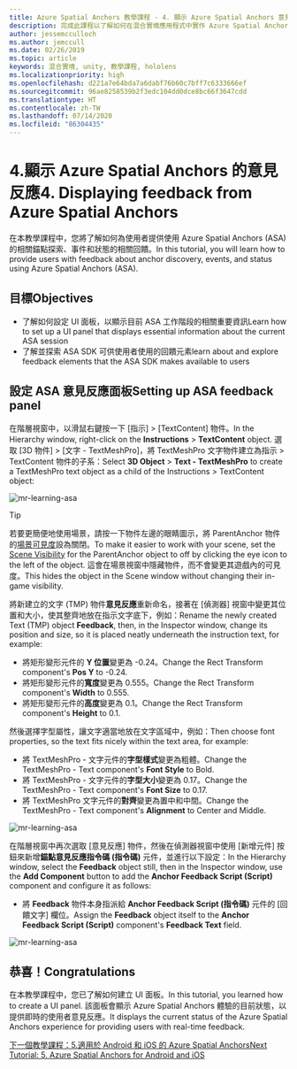 ```yaml
---
title: Azure Spatial Anchors 教學課程 - 4. 顯示 Azure Spatial Anchors 意見反應
description: 完成此課程以了解如何在混合實境應用程式中實作 Azure Spatial Anchors。
author: jessemcculloch
ms.author: jemccull
ms.date: 02/26/2019
ms.topic: article
keywords: 混合實境, unity, 教學課程, hololens
ms.localizationpriority: high
ms.openlocfilehash: d221a7e64bda7a6dabf76b60c7bff7c6333666ef
ms.sourcegitcommit: 96ae8258539b2f3edc104dd0dce8bc66f3647cdd
ms.translationtype: HT
ms.contentlocale: zh-TW
ms.lasthandoff: 07/14/2020
ms.locfileid: "86304435"
---
```

# <a name="4-displaying-feedback-from-azure-spatial-anchors"></a><span data-ttu-id="a5b84-105">4.顯示 Azure Spatial Anchors 的意見反應</span><span class="sxs-lookup"><span data-stu-id="a5b84-105">4. Displaying feedback from Azure Spatial Anchors</span></span>

<span data-ttu-id="a5b84-106">在本教學課程中，您將了解如何為使用者提供使用 Azure Spatial Anchors (ASA) 的相關錨點探索、事件和狀態的相關回饋。</span><span class="sxs-lookup"><span data-stu-id="a5b84-106">In this tutorial, you will learn how to provide users with feedback about anchor discovery, events, and status using Azure Spatial Anchors (ASA).</span></span>

## <a name="objectives"></a><span data-ttu-id="a5b84-107">目標</span><span class="sxs-lookup"><span data-stu-id="a5b84-107">Objectives</span></span>

* <span data-ttu-id="a5b84-108">了解如何設定 UI 面板，以顯示目前 ASA 工作階段的相關重要資訊</span><span class="sxs-lookup"><span data-stu-id="a5b84-108">Learn how to set up a UI panel that displays essential information about the current ASA session</span></span>
* <span data-ttu-id="a5b84-109">了解並探索 ASA SDK 可供使用者使用的回饋元素</span><span class="sxs-lookup"><span data-stu-id="a5b84-109">learn about and explore feedback elements that the ASA SDK makes available to users</span></span>

## <a name="setting-up-asa-feedback-panel"></a><span data-ttu-id="a5b84-110">設定 ASA 意見反應面板</span><span class="sxs-lookup"><span data-stu-id="a5b84-110">Setting up ASA feedback panel</span></span>

<span data-ttu-id="a5b84-111">在階層視窗中，以滑鼠右鍵按一下 [指示] >  [TextContent] 物件。</span><span class="sxs-lookup"><span data-stu-id="a5b84-111">In the Hierarchy window, right-click on the **Instructions** > **TextContent** object.</span></span> <span data-ttu-id="a5b84-112">選取 [3D 物件] >  [文字 - TextMeshPro]，將 TextMeshPro 文字物件建立為指示 > TextContent 物件的子系：</span><span class="sxs-lookup"><span data-stu-id="a5b84-112">Select **3D Object** > **Text - TextMeshPro** to create a TextMeshPro text object as a child of the Instructions > TextContent object:</span></span>

![mr-learning-asa](images/mr-learning-asa/asa-04-section1-step1-1.png)

> [!TIP]
> <span data-ttu-id="a5b84-114">若要更簡便地使用場景，請按一下物件左邊的眼睛圖示，將 ParentAnchor 物件的<a href="https://docs.unity3d.com/Manual/SceneVisibility.html" target="_blank">場景可見度</a>設為關閉。</span><span class="sxs-lookup"><span data-stu-id="a5b84-114">To make it easier to work with your scene, set the  <a href="https://docs.unity3d.com/Manual/SceneVisibility.html" target="_blank">Scene Visibility</a> for the ParentAnchor object to off by clicking the eye icon to the left of the object.</span></span> <span data-ttu-id="a5b84-115">這會在場景視窗中隱藏物件，而不會變更其遊戲內的可見度。</span><span class="sxs-lookup"><span data-stu-id="a5b84-115">This hides the object in the Scene window without changing their in-game visibility.</span></span>

<span data-ttu-id="a5b84-116">將新建立的文字 (TMP) 物件**意見反應**重新命名，接著在 [偵測器] 視窗中變更其位置和大小，使其整齊地放在指示文字底下，例如：</span><span class="sxs-lookup"><span data-stu-id="a5b84-116">Rename the newly created Text (TMP) object **Feedback**, then, in the Inspector window, change its position and size, so it is placed neatly underneath the instruction text, for example:</span></span>

* <span data-ttu-id="a5b84-117">將矩形變形元件的 **Y 位置**變更為 -0.24。</span><span class="sxs-lookup"><span data-stu-id="a5b84-117">Change the Rect Transform component's **Pos Y** to -0.24.</span></span>
* <span data-ttu-id="a5b84-118">將矩形變形元件的**寬度**變更為 0.555。</span><span class="sxs-lookup"><span data-stu-id="a5b84-118">Change the Rect Transform component's **Width** to 0.555.</span></span>
* <span data-ttu-id="a5b84-119">將矩形變形元件的**高度**變更為 0.1。</span><span class="sxs-lookup"><span data-stu-id="a5b84-119">Change the Rect Transform component's **Height** to 0.1.</span></span>

<span data-ttu-id="a5b84-120">然後選擇字型屬性，讓文字適當地放在文字區域中，例如：</span><span class="sxs-lookup"><span data-stu-id="a5b84-120">Then choose font properties, so the text fits nicely within the text area, for example:</span></span>

* <span data-ttu-id="a5b84-121">將 TextMeshPro - 文字元件的**字型樣式**變更為粗體。</span><span class="sxs-lookup"><span data-stu-id="a5b84-121">Change the TextMeshPro - Text component's **Font Style** to Bold.</span></span>
* <span data-ttu-id="a5b84-122">將 TextMeshPro - 文字元件的**字型大小**變更為 0.17。</span><span class="sxs-lookup"><span data-stu-id="a5b84-122">Change the TextMeshPro - Text component's **Font Size** to 0.17.</span></span>
* <span data-ttu-id="a5b84-123">將 TextMeshPro 文字元件的**對齊**變更為置中和中間。</span><span class="sxs-lookup"><span data-stu-id="a5b84-123">Change the TextMeshPro - Text component's **Alignment** to Center and Middle.</span></span>

![mr-learning-asa](images/mr-learning-asa/asa-04-section1-step1-2.png)

<span data-ttu-id="a5b84-125">在階層視窗中再次選取 [意見反應] 物件，然後在偵測器視窗中使用 [新增元件] 按鈕來新增**錨點意見反應指令碼 (指令碼)** 元件，並進行以下設定：</span><span class="sxs-lookup"><span data-stu-id="a5b84-125">In the Hierarchy window, select the **Feedback** object still, then in the Inspector window, use the **Add Component** button to add the **Anchor Feedback Script (Script)** component and configure it as follows:</span></span>

* <span data-ttu-id="a5b84-126">將 **Feedback** 物件本身指派給 **Anchor Feedback Script (指令碼)** 元件的 [回饋文字] 欄位。</span><span class="sxs-lookup"><span data-stu-id="a5b84-126">Assign the **Feedback** object itself to the **Anchor Feedback Script (Script)** component's **Feedback Text** field.</span></span>

![mr-learning-asa](images/mr-learning-asa/asa-04-section1-step1-3.png)

## <a name="congratulations"></a><span data-ttu-id="a5b84-128">恭喜！</span><span class="sxs-lookup"><span data-stu-id="a5b84-128">Congratulations</span></span>

<span data-ttu-id="a5b84-129">在本教學課程中，您已了解如何建立 UI 面板。</span><span class="sxs-lookup"><span data-stu-id="a5b84-129">In this tutorial, you learned how to create a UI panel.</span></span> <span data-ttu-id="a5b84-130">該面板會顯示 Azure Spatial Anchors 體驗的目前狀態，以提供即時的使用者意見反應。</span><span class="sxs-lookup"><span data-stu-id="a5b84-130">It displays the current status of the Azure Spatial Anchors experience for providing users with real-time feedback.</span></span>

[<span data-ttu-id="a5b84-131">下一個教學課程：5.適用於 Android 和 iOS 的 Azure Spatial Anchors</span><span class="sxs-lookup"><span data-stu-id="a5b84-131">Next Tutorial: 5. Azure Spatial Anchors for Android and iOS</span></span>](mr-learning-asa-05.md)

